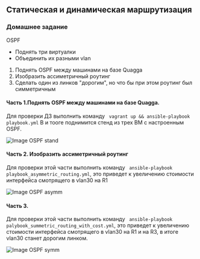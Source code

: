 ## Статическая и динамическая маршрутизация

### Домашнее задание
OSPF
- Поднять три виртуалки
- Объединить их разными vlan
1. Поднять OSPF между машинами на базе Quagga
2. Изобразить ассиметричный роутинг
3. Сделать один из линков "дорогим", но что бы при этом роутинг был симметричным

#### Часть 1.Поднять OSPF между машинами на базе Quagga. 
Для проверки ДЗ выполнить команду  ``` vagrant up && ansible-playbook playbook.yml```  В и тооге поднимится стенд из трех ВМ с настроенным OSPF.

![Image OSPF stand](https://github.com/redbull05689/Linux-OTUS/20-OSPF/blob/master/OSPS_part1.png)


#### Часть 2. Изобразить ассиметричный роутинг
Для проверки этой части выполнить команду  ``` ansible-playbook playbook_asymmetric_routing.yml```, это приведет к увеличению стоимости интерфейса смотрящего в vlan30 на R1

![Image OSPF asymm](https://github.com/redbull05689/Linux-OTUS/20-OSPF/blob/master/OSPS_part2.png)

#### Часть 3. 
Для проверки этой части выполнить команду  ``` ansible-playbook palybook_summetric_routing_with_cost.yml```, это приведет к увеличению стоимости интерфейса смотрящего в vlan30 на R1 и на R3, в итоге vlan30 станет дорогим линком.

![Image OSPF symm](https://github.com/redbull05689/Linux-OTUS/20-OSPF/blob/master/OSPS_part3.png)
